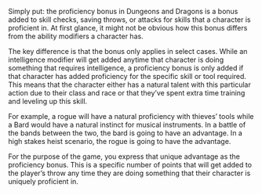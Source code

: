 Simply put: the proficiency bonus in Dungeons and Dragons is a bonus added to skill checks, saving throws, or attacks for skills that a character is proficient in. At first glance, it might not be obvious how this bonus differs from the ability modifiers a character has.

The key difference is that the bonus only applies in select cases. While an intelligence modifier will get added anytime that character is doing something that requires intelligence, a proficiency bonus is only added if that character has added proficiency for the specific skill or tool required. This means that the character either has a natural talent with this particular action due to their class and race or that they’ve spent extra time training and leveling up this skill.

For example, a rogue will have a natural proficiency with thieves’ tools while a Bard would have a natural instinct for musical instruments. In a battle of the bands between the two, the bard is going to have an advantage. In a high stakes heist scenario, the rogue is going to have the advantage.

For the purpose of the game, you express that unique advantage as the proficiency bonus. This is a specific number of points that will get added to the player’s throw any time they are doing something that their character is uniquely proficient in.
